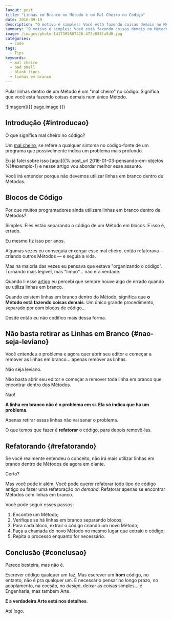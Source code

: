 ```yaml
---
layout: post
title: "Linhas em Branco no Método é um Mal Cheiro no Código"
date: 2016-09-19
description: "O motivo é simples: Você está fazendo coisas demais no Método."
summary: "O motivo é simples: Você está fazendo coisas demais no Método."
image: /images/photo-1417309807426-472e833fa5d0.jpg
categories: 
  - Code
tags:
  - Tips
keywords:
  - mal cheiro
  - bad smell
  - blank lines
  - linhas em branco
--- 
```


Pular linhas dentro de um Método é um "mal cheiro"
no código. Significa que você está fazendo coisas 
demais num único Método.

<!--more-->

![Imagem]({{ page.image }})

## Introdução {#introducao}

O que significa mal cheiro no código?

Um [mal cheiro](https://en.wikipedia.org/wiki/Code_smell),
se refere a qualquer sintoma no código-fonte 
de um programa que possivelmente indica um problema 
mais profundo.

Eu já falei sobre isso
[aqui]({% post_url 2016-01-03-pensando-em-objetos %}#exemplo-1)
e nesse artigo vou abordar melhor esse assunto.

Você irá entender porque não devemos utilizar 
linhas em branco dentro de Métodos.

## Blocos de Código

Por que muitos programadores ainda utilizam linhas em
branco dentro de Métodos?

Simples. Eles estão separando o código de um Método
em blocos. E isso é, errado.

Eu mesmo fiz isso por anos. 

Algumas vezes eu conseguia enxergar esse mal cheiro, então 
refatorava — criando outros Métodos — e seguia a vida. 
Mas na maioria das vezes eu pensava que estava "organizando o código".
Tornando mais legível, mas "limpo"... não era verdade.

Quando li esse
[artigo](http://www.yegor256.com/2014/11/03/empty-line-code-smell.html)
eu percebi que sempre houve algo de errado quando eu
utiliza linhas em branco. 

Quando existem linhas em branco dentro do Método,
significa que **o Método está fazendo coisas demais**.
Um único grande procedimento, separado por com blocos 
de código...

Desde então eu não codifico mais dessa forma.

## Não basta retirar as Linhas em Branco {#nao-seja-leviano}

Você entendeu o problema e agora quer abrir seu editor
e começar a remover as linhas em branco... apenas remover
as linhas.

Não seja leviano.

Não basta abrir seu editor e começar a remover toda
linha em branco que encontrar dentro dos Métodos. 

Não!

**A linha em branco não é o problema em si. 
Ela só indica que há um problema**.

Apenas retirar essas linhas não vai sanar o problema.

O que temos que fazer é **refatorar** o código,
para depois removê-las.

## Refatorando {#refatorando}

Se você realmente entendeu o conceito, não irá mais utilizar
linhas em branco dentro de Métodos de agora em diante.

Certo?

Mas você pode ir além. Você pode querer refatorar todo tipo
de código antigo ou fazer uma refatoração *on demand*:
Refatorar apenas se encontrar Métodos com linhas em branco.

Você pode seguir esses passos:

  1. Encontre um Método;
  2. Verifique se há linhas em branco separando blocos;
  3. Para cada bloco, extrair o código criando um novo Método;
  4. Faça a chamada do novo Método no mesmo lugar que extraiu
  o código;
  5. Repita o processo enquanto for necessário.

## Conclusão {#conclusao}

Parece besteira, mas não é.

Escrever código qualquer um faz. Mas escrever um **bom** código, 
no entanto, não é pra qualquer um. É necessário pensar no
longo prazo, no acoplamento, na coesão, no *design*, deixar 
as coisas simples... é Engenharia, mas também Arte.

**E a verdadeira Arte está nos detalhes**.

Até logo.